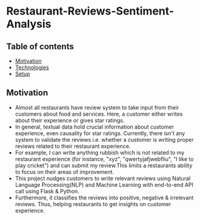 # Restaurant-Reviews-Sentiment-Analysis

## Table of contents
* [Motivation](#Motivation)
* [Technologies](#technologies)
* [Setup](#setup)

## Motivation
* Almost all restaurants have review system to take input from their customers about food and services. Here, a customer either writes about their experience or gives star ratings.
* In general, textual data hold crucial information about customer experience, even causality for star ratings. 
Currently, there isn't any system to validate the reviews i.e. whether a customer is writing proper reviews related to their restaurant experience.
* For example, I can write anything rubbish which is not related to my restaurant experience (for instance, "xyz", "qwertyjafjwebfliu", "I like to play cricket") and can submit my review.This limits a restaurants ability to focus on their areas of improvement.
* This project nudges customers to write relevant reviews using Natural Language Processing(NLP) and Machine Learning with end-to-end API call using Flask & Python.
* Furthermore, it classifies the reviews into positive, negative & irrelevant reviews. Thus, helping restaurants to get insights on customer experience.
